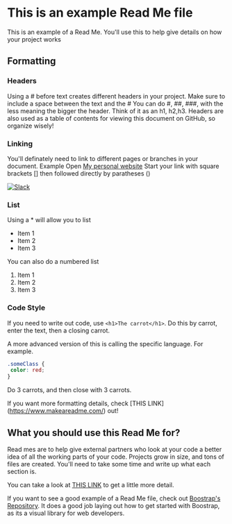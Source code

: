 # This is an example Read Me file
This is an example of a Read Me. You'll use this to help give details on how your project works

## Formatting

### Headers
Using a # before text creates different headers in your project. Make sure to include a space between the text and the # You can do #, ##, ###, with the less meaning the bigger the header. Think of it as an h1, h2,h3.
Headers are also used as a table of contents for viewing this document on GitHub, so organize wisely!

### Linking
You'll definately need to link to different pages or branches in your document. Example
Open [My personal website](https://www.lukejonesblog.com/#/)
Start your link with square brackets [] then followed directly by paratheses ()

[![Slack](https://cdnb.artstation.com/p/assets/images/images/019/015/469/large/hai-yun-wong-il-794xn-1234221697-msgm.jpg?1561638797)](https://bootstrap-slack.herokuapp.com/)

### List
Using a * will allow you to list
* Item 1
* Item 2
* Item 3

You can also do a numbered list
1. Item 1
2. Item 2
3. Item 3

### Code Style
If you need to write out code, use `<h1>The carrot</h1>`. Do this by carrot, enter the text, then a closing carrot.

A more advanced version of this is calling the specific language. For example.
 ``` CSS
 .someClass {
  color: red;
}
 ```
 
 Do 3 carrots, and then close with 3 carrots.

If you want more formatting details, check [THIS LINK] (https://www.makeareadme.com/) out!

## What you should use this Read Me for?
Read mes are to help give external partners who look at your code a better idea of all the working parts of your code. Projects grow in size, and tons of files are created. You'll need to take some time and write up what each section is.

You can take a look at [THIS LINK](https://docs.github.com/en/repositories/managing-your-repositorys-settings-and-features/customizing-your-repository/about-readmes) to get a little more detail. 

If you want to see a good example of a Read Me file, check out [Boostrap's Repository](https://github.com/twbs/bootstrap). It does a good job laying out how to get started with Boostrap, as its a visual library for web developers.


